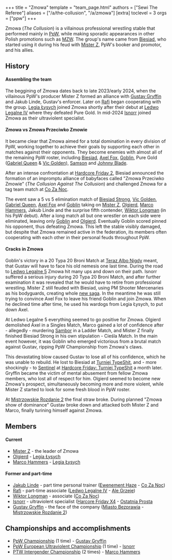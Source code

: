 +++
title = "Zmowa"
template = "team_page.html"
authors = ["Sewi The Referee"]
aliases = ["/a/the-collusion", "/a/zmowa"]
[extra]
toclevel = 3
orgs = ["ppw"]
+++

Zmowa (_The Collusion_) is a villainous professional wrestling stable that performed mainly in [PpW](@/o/ppw.md), while making sporadic appearances in other Polish promotions such as [MZW](@/o/mzw.md). The group's name came from [Biesiad](@/w/biesiad.md), who started using it during his feud with [Mister Z](@/w/mister-z.md), PpW's booker and promotor, and his allies.

<!-- more -->

## History

#### Assembling the team

The beggining of Zmowa dates back to late 2023/early 2024, when the villainous PpW's producer Mister Z formed an alliance with [Gustav Gryffin](@/w/gustav-gryffin.md) and Jakub Linde, Gustav's enforcer. Later on [Rafi](@/w/rafi.md) began cooperating with the group. [Legia Łysych](@/tt/legia-lysych.md) joined Zmowa shortly after their debut at [Ledwo Legalne IV](@/e/ppw/2024-06-08-ppw-ledwo-legalne-4.md) where they defeated Pure Gold. In mid-2024 [Isnorr](@/w/isnorr.md) joined Zmowa as their ultraviolent specialist.

#### Zmowa vs Zmowa Przeciwko Zmowie

It became clear that Zmowa aimed for a total domination in every division of PpW, working together to achieve their goals by supporting each other in matches against their opponents. They become enemies with almost all of the remaining PpW roster, including [Biesiad](@/w/biesiad.md), [Axel Fox](@/w/axel-fox.md), [Goblin](@/w/goblin.md), Pure Gold ([Gabriel Queen](@/w/gabriel-queen.md) & [Vic Golden](@/w/vic-golden.md)), [Samson](@/w/samson.md) and [Johnny Blade](@/w/johnny-blade.md).

After an intense confrontation at [Hardcore Friday 2](@/e/ppw/2024-09-20-ppw-hardcore-friday-2.md), Biesiad announced the formation of an impromptu alliance of babyfaces called "Zmowa Przeciwko Zmowie" (_The Collusion Against The Collusion_) and challenged Zmowa for a tag team match at [Co Za Noc](@/e/ppw/2024-10-26-ppw-co-za-noc.md).

The event saw a 5 vs 5 elimination match of [Biesiad Strong](@/w/biesiad.md), [Vic Golden](@/w/vic-golden.md), [Gabriel Queen](@/w/gabriel-queen.md), [Axel Fox](@/w/axel-fox.md) and [Goblin](@/w/goblin.md) taking on [Mister Z](@/w/mister-z.md), [Olgierd](@/w/olgierd.md), [Marco Hammers](@/w/marco-hammers.md), Jakub Linde and the surprise fifth contender, [Wiktor Longman](@/w/wiktor-longman.md) (in his PpW debut). After a long match all but one wrestler on each side were eliminated, leaving only [Goblin](@/w/goblin.md) and [Olgierd](@/w/olgierd.md). Eventually Goblin scored pinned his opponent, thus defeating Zmowa. This left the stable visibly damaged, but despite that Zmowa remained active in the federation, its members often cooperating with each other in their personal feuds throughout PpW. 

#### Cracks in Zmowa

Goblin's victory in a 20 Typa 20 Broni Match at [Teraz Albo Nigdy](@/e/ppw/2025-03-15-ppw-teraz-albo-nigdy.md) meant, that Gustav will have to face his old nemesis one last time. During the road to [Ledwo Legalne 5](@/e/ppw/2025-06-07-ppw-ledwo-legalne-5.md) Zmowa hit many ups and down on their path. Isnorr suffered a serious injury during 20 Typa 20 Broni Match, and after further examination it was revealed that he would have to retire from professional wrestling. Mister Z still feuded with Biesiad, using PM Shooter Mercenaries as his bodyguards, creating whole [new saga](@/a/pm-shooter-saga.md). In the meantime he was still trying to convince Axel Fox to leave his friend Goblin and join Zmowa. When he declined time after time, he used his wardogs from Legia Łysych, to put down Axel.

At Ledwo Legalne 5 everything seemed to go positive for Zmowa. Olgierd demolished Axel in a Singles Match, Marco gained a lot of confidence after - allegedly - murdering [Sambor](@/w/sambor.md) in a Ladder Match, and Mister Z finally finished Biesiad Strong in his own stipulation - Cieśla Match. In the main event however, it was Goblin who emerged victorious from a brutal match against Gustav, ripping PpW Championship from Zmowa's claws. 

This devastating blow caused Gustav to lose all of his confidence, which he was unable to rebuild. He lost to Biesiad at [Turniej TypeShit](@/e/ppw/2025-07-05-ppw-turniej-typeshit.md), and - more shockingly - to [Sentinel](@/w/sentinel.md) at [Hardcore Friday: Turniej TypeShit](@/e/ppw/2025-08-15-ppw-hardcore-friday-turniej-typeshit.md) a month later. Gryffin became the victim of mental abusement from fellow Zmowa members, who lost all of respect for him. Olgierd seemed to become new Zmowa's prospect, simultaneously becoming more and more violent, while Mister Z started to look for some fresh blood in PpW roster. 

At [Mistrzowskie Rozdanie 2](@/e/ppw/2025-09-20-ppw-mistrzowskie-rozdanie-2.md) the final straw broke. During planned "Zmowa show of dominance" Gustav broke down and attacked both Mister Z and Marco, finally turining himself against Zmowa.

## Members

#### Current

* [Mister Z](@/w/mister-z.md) - the leader of Zmowa
* [Olgierd](@/w/olgierd.md) - [Legia Łysych](@/tt/legia-lysych.md)
* [Marco Hammers](@/w/marco-hammers.md) - [Legia Łysych](@/tt/legia-lysych.md)

#### Former and part-time

* [Jakub Linde](@/w/jakub-linde.md) - part time personal trainer ([Ewenement Haze](@/e/ppw/2024-04-20-ppw-ewenement-haze.md) - [Co Za Noc](@/e/ppw/2024-10-26-ppw-co-za-noc.md)) 
* [Rafi](@/w/rafi.md) - part-time associate ([Ledwo Legalne IV](@/e/ppw/2024-06-08-ppw-ledwo-legalne-4.md) - [Ale Grzeje](@/e/ppw/2024-07-13-ppw-ale-grzeje.md))
* [Wiktor Longman](@/w/wiktor-longman.md) - associate ([Co Za Noc](@/e/ppw/2024-10-26-ppw-co-za-noc.md))
* [Isnorr](@/w/isnorr.md) - ultraviolent specialist ([Harcore Friday X4](@/e/ppw/2024-08-23-ppw-hardcore-friday-x4.md) - [Ostatnia Prosta](@/e/ppw/2025-04-30-ppw-ostatnia-prosta.md)
* [Gustav Gryffin](@/w/gustav-gryffin.md) - the face of the company ([Miasto Bezprawia](@/e/ppw/2024-02-10-ppw-miasto-bezprawia.md) - [Mistrzowskie Rozdanie 2](@/e/ppw/2025-09-20-ppw-mistrzowskie-rozdanie-2.md))

## Championships and accomplishments

* [PpW Championship](@/c/ppw-championship.md) (1 time) - [Gustav Gryffin](@/w/gustav-gryffin.md)
* [PpW European Ultraviolent Championship](@/c/ppw-european-ultraviolent-championship.md) (1 time) - [Isnorr](@/w/isnorr.md)
* [PTW Intergender Championship](@/c/ptw-intergender-championship.md) (2 times) - [Marco Hammers](@/w/marco-hammers.md)
